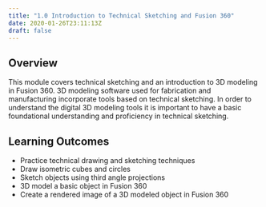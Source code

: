```yaml
---
title: "1.0 Introduction to Technical Sketching and Fusion 360"
date: 2020-01-26T23:11:13Z
draft: false
---
```


## Overview

This module covers technical sketching and an introduction to 3D modeling in Fusion 360. 3D modeling software used for fabrication and manufacturing incorporate tools based on technical sketching. In order to understand the digital 3D modeling tools it is important to have a basic foundational understanding and proficiency in technical sketching.

## Learning Outcomes

- Practice technical drawing and sketching techniques
- Draw isometric cubes and circles
- Sketch objects using third angle projections
- 3D model a basic object in Fusion 360
- Create a rendered image of a 3D modeled object in Fusion 360
